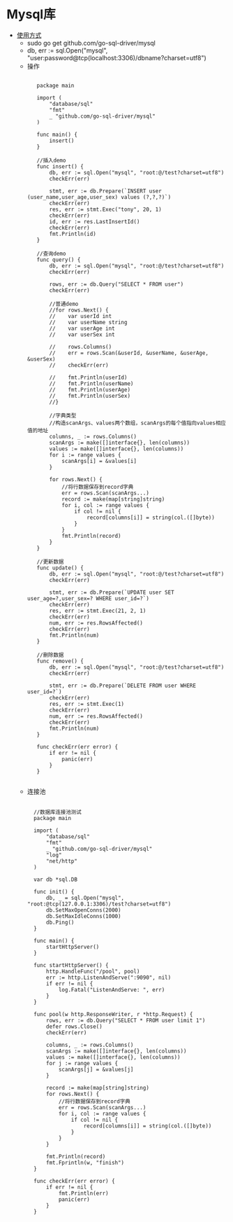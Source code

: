 # Mysql库

- [使用方式](http://blog.csdn.net/u011715678/article/details/49186919)
   - sudo go get github.com/go-sql-driver/mysql
   - db, err := sql.Open("mysql", "user:password@tcp(localhost:3306)/dbname?charset=utf8")
   - 操作
        <pre><code>
        package main

        import (
            "database/sql"
            "fmt"
            _ "github.com/go-sql-driver/mysql"
        )

        func main() {
            insert()
        }

        //插入demo
        func insert() {
            db, err := sql.Open("mysql", "root:@/test?charset=utf8")
            checkErr(err)

            stmt, err := db.Prepare(`INSERT user (user_name,user_age,user_sex) values (?,?,?)`)
            checkErr(err)
            res, err := stmt.Exec("tony", 20, 1)
            checkErr(err)
            id, err := res.LastInsertId()
            checkErr(err)
            fmt.Println(id)
        }

        //查询demo
        func query() {
            db, err := sql.Open("mysql", "root:@/test?charset=utf8")
            checkErr(err)

            rows, err := db.Query("SELECT * FROM user")
            checkErr(err)

            //普通demo
            //for rows.Next() {
            //    var userId int
            //    var userName string
            //    var userAge int
            //    var userSex int

            //    rows.Columns()
            //    err = rows.Scan(&userId, &userName, &userAge, &userSex)
            //    checkErr(err)

            //    fmt.Println(userId)
            //    fmt.Println(userName)
            //    fmt.Println(userAge)
            //    fmt.Println(userSex)
            //}

            //字典类型
            //构造scanArgs、values两个数组，scanArgs的每个值指向values相应值的地址
            columns, _ := rows.Columns()
            scanArgs := make([]interface{}, len(columns))
            values := make([]interface{}, len(columns))
            for i := range values {
                scanArgs[i] = &values[i]
            }

            for rows.Next() {
                //将行数据保存到record字典
                err = rows.Scan(scanArgs...)
                record := make(map[string]string)
                for i, col := range values {
                    if col != nil {
                        record[columns[i]] = string(col.([]byte))
                    }
                }
                fmt.Println(record)
            }
        }

        //更新数据
        func update() {
            db, err := sql.Open("mysql", "root:@/test?charset=utf8")
            checkErr(err)

            stmt, err := db.Prepare(`UPDATE user SET user_age=?,user_sex=? WHERE user_id=?`)
            checkErr(err)
            res, err := stmt.Exec(21, 2, 1)
            checkErr(err)
            num, err := res.RowsAffected()
            checkErr(err)
            fmt.Println(num)
        }

        //删除数据
        func remove() {
            db, err := sql.Open("mysql", "root:@/test?charset=utf8")
            checkErr(err)

            stmt, err := db.Prepare(`DELETE FROM user WHERE user_id=?`)
            checkErr(err)
            res, err := stmt.Exec(1)
            checkErr(err)
            num, err := res.RowsAffected()
            checkErr(err)
            fmt.Println(num)
        }

        func checkErr(err error) {
            if err != nil {
                panic(err)
            }
        }
        </code></pre>
   - 连接池
      <pre><code>
       //数据库连接池测试
       package main

       import (
           "database/sql"
           "fmt"
           _ "github.com/go-sql-driver/mysql"
           "log"
           "net/http"
       )

       var db *sql.DB

       func init() {
           db, _ = sql.Open("mysql", "root:@tcp(127.0.0.1:3306)/test?charset=utf8")
           db.SetMaxOpenConns(2000)
           db.SetMaxIdleConns(1000)
           db.Ping()
       }

       func main() {
           startHttpServer()
       }

       func startHttpServer() {
           http.HandleFunc("/pool", pool)
           err := http.ListenAndServe(":9090", nil)
           if err != nil {
               log.Fatal("ListenAndServe: ", err)
           }
       }

       func pool(w http.ResponseWriter, r *http.Request) {
           rows, err := db.Query("SELECT * FROM user limit 1")
           defer rows.Close()
           checkErr(err)

           columns, _ := rows.Columns()
           scanArgs := make([]interface{}, len(columns))
           values := make([]interface{}, len(columns))
           for j := range values {
               scanArgs[j] = &values[j]
           }

           record := make(map[string]string)
           for rows.Next() {
               //将行数据保存到record字典
               err = rows.Scan(scanArgs...)
               for i, col := range values {
                   if col != nil {
                       record[columns[i]] = string(col.([]byte))
                   }
               }
           }

           fmt.Println(record)
           fmt.Fprintln(w, "finish")
       }

       func checkErr(err error) {
           if err != nil {
               fmt.Println(err)
               panic(err)
           }
       }
      </pre></code>